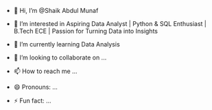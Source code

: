 - 👋 Hi, I’m @Shaik Abdul Munaf
- 👀 I’m interested in Aspiring Data Analyst | Python & SQL Enthusiast | B.Tech ECE | Passion for Turning Data into Insights


- 🌱 I’m currently learning  Data Analysis
- 💞️ I’m looking to collaborate on ...
- 📫 How to reach me ...
- 😄 Pronouns: ...
- ⚡ Fun fact: ...

<!---
abdul2924/abdul2924 is a ✨ special ✨ repository because its `README.md` (this file) appears on your GitHub profile.
You can click the Preview link to take a look at your changes.
--->
